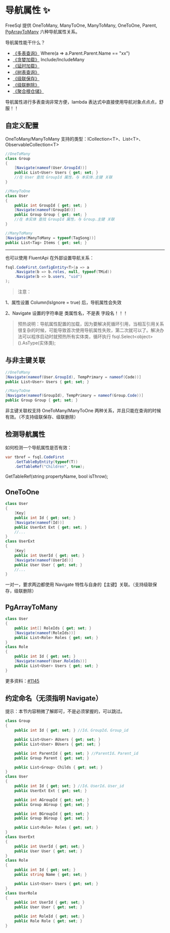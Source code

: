 # 导航属性 ✨

FreeSql 提供 OneToMany, ManyToOne, ManyToMany, OneToOne, Parent, [PgArrayToMany](https://www.cnblogs.com/FreeSql/p/16351417.html) 六种导航属性关系。

导航属性能干什么？

- [《多表查询》](select-multi-table.md) Where(a => a.Parent.Parent.Name == "xx")
- [《贪婪加载》](select-include.md) Include/IncludeMany
- [《延时加载》](select-lazy-loading.md)
- [《树表查询》](select-as-tree.md)
- [《级联保存》](cascade-saving.md)
- [《级联删除》](cascade-delete.md)
- [《聚合根仓储》](aggregateroot.md)

导航属性进行多表查询非常方便，lambda 表达式中直接使用导航对象点点点，舒服！！

## 自定义配置

OneToMany/ManyToMany 支持的类型：ICollection\<T\>、List\<T\>、ObservableCollection\<T\>

```csharp
//OneToMany
class Group
{
    [Navigate(nameof(User.GroupId))]
    public List<User> Users { get; set; }
    //在 User 查找 GroupId 属性，与 本实体.主键 关联
}

//ManyToOne
class User
{
    public int GroupId { get; set; }
    [Navigate(nameof(GroupId))]
    public Group Group { get; set; }
    //在 本实体 查找 GroupId 属性，与 Group.主键 关联
}

//ManyToMany
[Navigate(ManyToMany = typeof(TagSong))]
public List<Tag> Items { get; set; }
```

---

也可以使用 FluentApi 在外部设置导航关系：

```csharp
fsql.CodeFirst.ConfigEntity<T>(a => a
    .Navigate(b => b.roles, null, typeof(TMid))
    .Navigate(b => b.users, "uid")
);
```

> 注意：

1、属性设置 Column(IsIgnore = true) 后，导航属性会失效

2、Navigate 设置的字符串是 类属性名，不是表 字段名！！！

> 预热说明：导航属性配置的加载，因为要解决死循环引用，当相互引用关系很复杂的时候，可能导致首次使用导航属性失败，第二次就可以了。解决办法可以程序启动时就预热所有实体类，循环执行 fsql.Select\<object\>().AsType(实体类);

## 与非主键关联

```csharp
//OneToMany
[Navigate(nameof(User.GroupId), TempPrimary = nameof(Code))]
public List<User> Users { get; set; }

//ManyToOne
[Navigate(nameof(GroupId), TempPrimary = nameof(Group.Code))]
public Group Group { get; set; }
```

非主键关联权支持 OneToMany/ManyToOne 两种关系，并且只能在查询的时候有效。（不支持级联保存、级联删除）

## 检测导航属性

如何检测一个导航属性是否有效：

```csharp
var tbref = fsql.CodeFirst
    .GetTableByEntity(typeof(T))
    .GetTableRef("Children", true);
```

GetTableRef(string propertyName, bool isThrow);

## OneToOne

```csharp
class User
{
    [Key]
    public int Id { get; set; }
    [Navigate(nameof(Id))]
    public UserExt Ext { get; set; }
    //...
}
class UserExt
{
    [Key]
    public int UserId { get; set; }
    [Navigate(nameof(UserId))]
    public User User { get; set; }
    //...
}
```

一对一，要求两边都使用 Navigate 特性与自身的【主键】关联。（支持级联保存，级联删除）

## PgArrayToMany

```csharp
class User
{
    public int[] RoleIds { get; set; }
    [Navigate(nameof(RoleIds))]
    public List<Role> Roles { get; set; }
}
class Role
{
    public int Id { get; set; }
    [Navigate(nameof(User.RoleIds))]
    public List<User> Users { get; set; }
}
```

更多资料：[#1145](https://github.com/dotnetcore/FreeSql/issues/1145)

## 约定命名（无须指明 Navigate）

提示：本节内容稍微了解即可，不是必须掌握的，可以跳过。

```csharp
class Group
{
    public int Id { get; set; } //Id、GroupId、Group_id

    public List<User> AUsers { get; set; }
    public List<User> BUsers { get; set; }

    public int ParentId { get; set; } //ParentId、Parent_id
    public Group Parent { get; set; }

    public List<Group> Childs { get; set; }
}
class User
{
    public int Id { get; set; } //Id、UserId、User_id
    public UserExt Ext { get; set; }

    public int AGroupId { get; set; }
    public Group AGroup { get; set; }

    public int BGroupId { get; set; }
    public Group BGroup { get; set; }

    public List<Role> Roles { get; set; }
}
class UserExt
{
    public int UserId { get; set; }
    public User User { get; set; }
}
class Role
{
    public int Id { get; set; }
    public string Name { get; set; }

    public List<User> Users { get; set; }
}
class UserRole
{
    public int UserId { get; set; }
    public User User { get; set; }

    public int RoleId { get; set; }
    public Role Role { get; set; }
}
```
